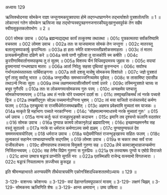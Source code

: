अध्यायः 129

ऋत्विक्चोदनया सोमकेन राज्ञा जन्तुनामकपुत्रवपाया होमे तद्गन्धाघ्राणनेन तद्भार्याशते पुत्रशतोत्पत्तिः ॥ 1 ॥ लोकान्तरं गतेन सोमकेन ऋत्विजा सह तद्भोग्यस्वपुत्रहननजनारकीयदुःखानुभवपूर्वकं तेन सहैव स्वीयसुकृतकलोपभोगः ॥ 2 ॥

001 सोमक उवाच ।
001a ब्रह्मन्यद्यद्यथा कार्यं तत्कुरुष्व तथातथा ।
001c पुत्रकामतया सर्वंकरिष्यामि वचस्तव ॥
002 लोमश उवाच ।
002a ततः स याजयामास सोमकं तेन जन्तुना ।
002c मातरस्तु बलात्पुत्रमपाकार्षुः कृपान्विताः ॥
003a हा हताः स्मेति वाशन्त्यस्तीव्रशोकसमाहताः ।
003c तं मातरः प्रत्यकर्षन्गृहीत्वा दक्षिणे करे ॥
004a सव्ये पाणौ गृहीत्वा तु याजकोपि स्म कर्षति ।
004c कुररीणामिवार्तानामपाकृष्य तु तं सुतम् ॥
005a विशस्य चैनं विधिवद्वपामस्य जुहाव सः ।
005c वपायां हूयमानायां गन्धमाघ्राय मातरः ॥
006a आर्ता निपेतुः सहसा पृथिव्यां कुरुनन्दन ।
006c सर्वाश्च गर्भानलभंस्ततस्ताः पार्थिवाङ्गनाः ॥
007a ततो दशसु मासेषु सोमकस्य विशांपते ।
007c जज्ञे पुत्रशतं पूर्णं तासु सर्वासु भारत ॥
008a जन्तुर्ज्येष्ठः समभवज्जनित्र्यामेव पूर्ववत् ।
008c स तासामिष्ट एवासीन्न तथाऽन्ये निजाः सुताः ॥
009a तच्च लक्षणमस्यासीत्सौवर्णं पार्श्व उत्तरे ।
009c तस्मिन्पुत्रशते चाग्र्यः स बभूव गुणैरपि ॥
010a ततः स लोकमगमत्सोमकस्य गुरुः परम् ।
010c अन्वक्षमेव पश्चात्तु सोमकोप्यगमत्परम् ॥
011a अथ तं नरके घोरे पच्यमानं ददर्श सः ।
011c तमपृच्छत्किमर्थं त्वं नरके पच्यसे द्विज ॥
012a तमब्रवीद्गुरुः सोऽथ पच्यमानोऽग्निना भृशम् ।
012c त्वं मया याजितो राजंस्तस्येदं कर्मणः फलम् ॥
013a एतच्छ्रुत्वा स राजर्षिर्धर्मराजमथाब्रवीत् ।
013c अहमत्र प्रवेक्ष्यामि मुच्यतां मम याजकः ॥
014a मत्कृते हि महाभागः पच्यते नरकाग्निना ।
014c \'सोहमात्मानमाधास्ये नरके मुच्यतां गुरुः\' ॥
015 धर्म उवाच ।
015a नान्य कर्तुः फलं राजन्नुपभुङ्क्ते कदाचन ।
015c इमानि तव दृश्यन्ते फलानि वदतांवर ॥
016 सोमक उवाच ।
016a पुण्यान्न कामये लोकानृतेऽहं ब्रह्मवादिनम् ।
016c इच्छाम्यहमननैव सह वस्तुं सुरालये ॥
017a नरके वा धर्मराज कर्मणाऽस्य समो ह्यहम् ।
017c पुण्यापुण्यफलं देव सममस्त्वावयोरिदम् ॥
018 धर्मराज उवाच ।
018a यद्येवमीप्सितं राजन्भुङ्खास्य सहितः फलम् ।
018c तुल्यकालं सहानेन पश्चात्प्राप्स्यसि सद्गतिम् ॥
019 लोमश उवाच ।
019a स चकार तथा सर्वं राजा राजीवलोचनः ।
019c क्षीणपापश्च तस्मात्स विमुक्तो गुरुणा सह ॥
020a लेभे कामाञ्शुभान्राजन्कर्मणा निर्जितान्स्वयम् ।
020c सह तेनैव विप्रेण गुरुणा स गुरुप्रियः ॥
021a एष तस्याश्रमः पुण्यो य एषोग्रे विराजते ।
021c क्षान्त उष्यात्र षड्रात्रं प्राप्नोति सुगतिं नरः ॥
022a एतस्मिन्नपि राजेन्द्र वत्स्यामो विगतज्वराः ।
022c षड्रात्रं नियतात्मानः स़ज्जीभव कुरूद्वह ॥

इति श्रीमन्महाभारते अरण्यपर्वणि तीर्थयात्रापर्वणि एकोनत्रिंशदधिकशततमोऽध्यायः ॥ 129 ॥

3-129- वाशन्त्यः क्रोशन्त्यः ॥ 3-129- वपां देहान्तर्गतमपूपाकारं मासम् ॥ 3-129- लक्षणं चिह्नम् ॥ 3-129- सोमकस्य ऋत्विगिति शेषः ॥ 3-129- क्षान्तः क्षमावान् । उष्य उषित्वा ॥